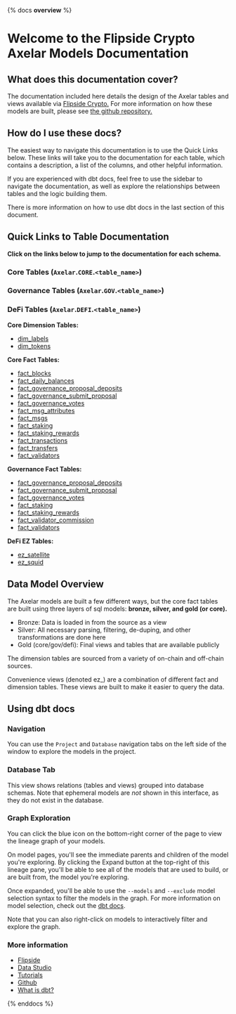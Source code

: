 {% docs __overview__ %}

# Welcome to the Flipside Crypto Axelar Models Documentation

## **What does this documentation cover?**
The documentation included here details the design of the Axelar
 tables and views available via [Flipside Crypto.](https://flipsidecrypto.xyz/) For more information on how these models are built, please see [the github repository.](https://github.com/flipsideCrypto/axelar-models/)

## **How do I use these docs?**
The easiest way to navigate this documentation is to use the Quick Links below. These links will take you to the documentation for each table, which contains a description, a list of the columns, and other helpful information.

If you are experienced with dbt docs, feel free to use the sidebar to navigate the documentation, as well as explore the relationships between tables and the logic building them.

There is more information on how to use dbt docs in the last section of this document.

## **Quick Links to Table Documentation**

**Click on the links below to jump to the documentation for each schema.**

### Core Tables (`Axelar`.`CORE`.`<table_name>`)
### Governance Tables (`Axelar`.`GOV`.`<table_name>`)
### DeFi Tables (`Axelar`.`DEFI`.`<table_name>`)


**Core Dimension Tables:**
- [dim_labels](#!/model/model.axelar_models.core__dim_labels)
- [dim_tokens](#!/model/model.axelar_models.core__dim_tokens)

**Core Fact Tables:**
- [fact_blocks](#!/model/model.axelar.core__fact_blocks)
- [fact_daily_balances](#!/model/model.axelar.core__fact_daily_balances)
- [fact_governance_proposal_deposits](#!/model/model.axelar.gov__fact_governance_proposal_deposits)
- [fact_governance_submit_proposal](#!/model/model.axelar.core__fact_governance_submit_proposal)
- [fact_governance_votes](#!/model/model.axelar.core__fact_governance_votes)
- [fact_msg_attributes](#!/model/model.axelar.core__fact_msg_attributes)
- [fact_msgs](#!/model/model.axelar.core__fact_msgs)
- [fact_staking](#!/model/model.axelar.core__fact_staking)
- [fact_staking_rewards](#!/model/model.axelar.core__fact_staking_rewards)
- [fact_transactions](#!/model/model.axelar.core__fact_transactions)
- [fact_transfers](#!/model/model.axelar.core__fact_transfers)
- [fact_validators](#!/model/model.axelar.core__fact_validators)

**Governance Fact Tables:**
- [fact_governance_proposal_deposits](#!/model/model.axelar.gov__fact_governance_proposal_deposits)
- [fact_governance_submit_proposal](#!/model/model.axelar.gov__fact_governance_submit_proposal)
- [fact_governance_votes](#!/model/model.axelar.gov__fact_governance_votes)
- [fact_staking](#!/model/model.axelar.gov__fact_staking)
- [fact_staking_rewards](#!/model/model.axelar.gov__fact_staking_rewards)
- [fact_validator_commission](#!/model/model.axelar.gov__fact_validator_commission)
- [fact_validators](#!/model/model.axelar.gov__fact_validators)

**DeFi EZ Tables:**
- [ez_satellite](#!/model/model.axelar.defi__ez_satellite)
- [ez_squid](#!/model/model.axelar.defi__ez_squid)

## **Data Model Overview**

The Axelar models are built a few different ways, but the core fact tables are built using three layers of sql models: **bronze, silver, and gold (or core).**

- Bronze: Data is loaded in from the source as a view
- Silver: All necessary parsing, filtering, de-duping, and other transformations are done here
- Gold (core/gov/defi): Final views and tables that are available publicly

The dimension tables are sourced from a variety of on-chain and off-chain sources.

Convenience views (denoted ez_) are a combination of different fact and dimension tables. These views are built to make it easier to query the data.

## **Using dbt docs**
### Navigation

You can use the ```Project``` and ```Database``` navigation tabs on the left side of the window to explore the models in the project.

### Database Tab

This view shows relations (tables and views) grouped into database schemas. Note that ephemeral models are *not* shown in this interface, as they do not exist in the database.

### Graph Exploration

You can click the blue icon on the bottom-right corner of the page to view the lineage graph of your models.

On model pages, you'll see the immediate parents and children of the model you're exploring. By clicking the Expand button at the top-right of this lineage pane, you'll be able to see all of the models that are used to build, or are built from, the model you're exploring.

Once expanded, you'll be able to use the ```--models``` and ```--exclude``` model selection syntax to filter the models in the graph. For more information on model selection, check out the [dbt docs](https://docs.getdbt.com/docs/model-selection-syntax).

Note that you can also right-click on models to interactively filter and explore the graph.


### **More information**
- [Flipside](https://flipsidecrypto.xyz/)
- [Data Studio](https://flipsidecrypto.xyz/edit)
- [Tutorials](https://docs.flipsidecrypto.com/our-data/tutorials)
- [Github](https://github.com/FlipsideCrypto/axelar-models)
- [What is dbt?](https://docs.getdbt.com/docs/introduction)

{% enddocs %}